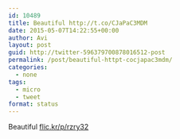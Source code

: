 ```yaml
---
id: 10489
title: Beautiful http://t.co/CJaPaC3MDM
date: 2015-05-07T14:22:55+00:00
author: Avi
layout: post
guid: http://twitter-596379700878016512-post
permalink: /post/beautiful-httpt-cocjapac3mdm/
categories:
  - none
tags:
  - micro
  - tweet
format: status
---
```

Beautiful [flic.kr/p/rzry32](http://flic.kr/p/rzry32)